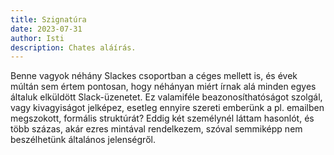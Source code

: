 ```yaml
---
title: Szignatúra
date: 2023-07-31
author: Isti
description: Chates aláírás.
---
```

Benne vagyok néhány Slackes csoportban a céges mellett is, és évek múltán sem értem pontosan, hogy néhányan miért írnak alá minden egyes általuk elküldött Slack-üzenetet. Ez valamiféle beazonosíthatóságot szolgál, vagy kivagyiságot jelképez, esetleg ennyire szereti emberünk a pl. emailben megszokott, formális struktúrát? Eddig két személynél láttam hasonlót, és több százas, akár ezres mintával rendelkezem, szóval semmiképp nem beszélhetünk általános jelenségről.
